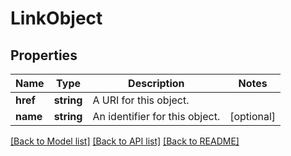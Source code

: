 # LinkObject

## Properties
Name | Type | Description | Notes
------------ | ------------- | ------------- | -------------
**href** | **string** | A URI for this object. | 
**name** | **string** | An identifier for this object. | [optional] 

[[Back to Model list]](../README.md#documentation-for-models) [[Back to API list]](../README.md#documentation-for-api-endpoints) [[Back to README]](../README.md)


